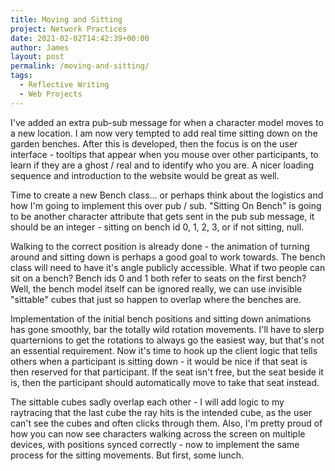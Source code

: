 ```yaml
---
title: Moving and Sitting
project: Network Practices
date: 2021-02-02T14:42:39+00:00
author: James
layout: post
permalink: /moving-and-sitting/
tags:
  - Reflective Writing
  - Web Projects
---
```


I've added an extra pub-sub message for when a character model moves to a new location. I am now very tempted to add real time sitting down on the garden benches. After this is developed, then the focus is on the user interface - tooltips that appear when you mouse over other participants, to learn if they are a ghost / real and to identify who you are. A nicer loading sequence and introduction to the website would be great as well.

Time to create a new Bench class... or perhaps think about the logistics and how I'm going to implement this over pub / sub. "Sitting On Bench" is going to be another character attribute that gets sent in the pub sub message, it should be an integer - sitting on bench id 0, 1, 2, 3, or if not sitting, null.

Walking to the correct position is already done - the animation of turning around and sitting down is perhaps a good goal to work towards. The bench class will need to have it's angle publicly accessible. What if two people can sit on a bench? Bench ids 0 and 1 both refer to seats on the first bench? Well, the bench model itself can be ignored really, we can use invisible "sittable" cubes that just so happen to overlap where the benches are.

Implementation of the initial bench positions and sitting down animations has gone smoothly, bar the totally wild rotation movements. I'll have to slerp quarternions to get the rotations to always go the easiest way, but that's not an essential requirement. Now it's time to hook up the client logic that tells others when a participant is sitting down - it would be nice if that seat is then reserved for that participant. If the seat isn't free, but the seat beside it is, then the participant should automatically move to take that seat instead.

The sittable cubes sadly overlap each other - I will add logic to my raytracing that the last cube the ray hits is the intended cube, as the user can't see the cubes and often clicks through them. Also, I'm pretty proud of how you can now see characters walking across the screen on multiple devices, with positions synced correctly - now to implement the same process for the sitting movements. But first, some lunch.